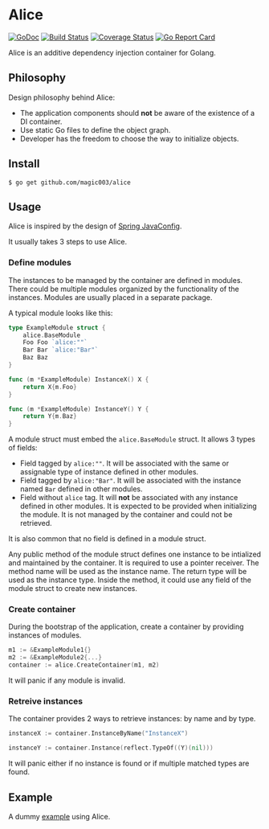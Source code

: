 # Alice 

[![GoDoc](https://img.shields.io/badge/godoc-reference-blue.svg?style=flat)](https://godoc.org/github.com/magic003/alice)
[![Build Status](https://travis-ci.org/magic003/alice.png?branch=master)](https://travis-ci.org/magic003/alice)
[![Coverage Status](https://coveralls.io/repos/github/magic003/alice/badge.svg?branch=master)](https://coveralls.io/github/magic003/alice?branch=master)
[![Go Report Card](https://goreportcard.com/badge/github.com/magic003/alice?style=flat)](https://goreportcard.com/report/github.com/magic003/alice)

Alice is an additive dependency injection container for Golang.

## Philosophy

Design philosophy behind Alice:
* The application components should **not** be aware of the existence of a DI container.
* Use static Go files to define the object graph.
* Developer has the freedom to choose the way to initialize objects.

## Install

```
$ go get github.com/magic003/alice
```

## Usage

Alice is inspired by the design of [Spring JavaConfig](http://docs.spring.io/spring-javaconfig/docs/1.0.0.M4/reference/html/). 

It usually takes 3 steps to use Alice.

### Define modules

The instances to be managed by the container are defined in modules. There could be multiple modules organized by the functionality of the instances. Modules are usually placed in a separate package.

A typical module looks like this:

```go
type ExampleModule struct {
    alice.BaseModule
    Foo Foo `alice:""`
    Bar Bar `alice:"Bar"`
    Baz Baz
}

func (m *ExampleModule) InstanceX() X {
    return X{m.Foo}
}

func (m *ExampleModule) InstanceY() Y {
    return Y{m.Baz}
}
```

A module struct must embed the `alice.BaseModule` struct. It allows 3 types of fields:
* Field tagged by `alice:""`. It will be associated with the same or assignable type of instance defined in other modules.
* Field tagged by `alice:"Bar"`. It will be associated with the instance named `Bar` defined in other modules.
* Field without `alice` tag. It will **not** be associated with any instance defined in other modules. It is expected to be provided when initializing the module. It is not managed by the container and could not be retrieved.

It is also common that no field is defined in a module struct.

Any public method of the module struct defines one instance to be intialized and maintained by the container. It is required to use a pointer receiver. The method name will be used as the instance name. The return type will be used as the instance type. Inside the method, it could use any field of the module struct to create new instances.

### Create container

During the bootstrap of the application, create a container by providing instances of modules.

```go
m1 := &ExampleModule1{}
m2 := &ExampleModule2{...}
container := alice.CreateContainer(m1, m2)
```

It will panic if any module is invalid.

### Retreive instances

The container provides 2 ways to retrieve instances: by name and by type.

```go
instanceX := container.InstanceByName("InstanceX")

instanceY := container.Instance(reflect.TypeOf((Y)(nil)))
```

It will panic either if no instance is found or if multiple matched types are found.

## Example

A dummy [example](https://github.com/magic003/alice/tree/master/example) using Alice.
